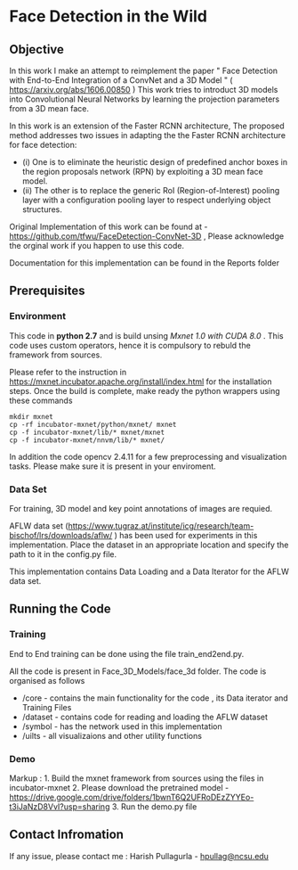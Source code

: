# Face Detection in the Wild

## Objective 
In this work I make an attempt to reimplement the paper " Face Detection with End-to-End Integration of a ConvNet and a 3D Model " ( https://arxiv.org/abs/1606.00850 ) 
This work tries to introduct 3D models into Convolutional Neural Networks by learning the projection parameters from a 3D mean face. 

In this work is an extension of the Faster RCNN architecture, 
The proposed method addresses two issues in adapting the the Faster RCNN architecture for face detection: 
* (i) One is to eliminate the heuristic design of predefined anchor boxes in the region proposals network (RPN) by exploiting a 3D mean face model. 
* (ii) The other is to replace the generic RoI (Region-of-Interest) pooling layer with a configuration pooling layer to respect underlying object structures.

Original Implementation of this work can be found at - https://github.com/tfwu/FaceDetection-ConvNet-3D  , Please acknowledge the orginal work if you happen to use this code.

Documentation for this implementation can be found in the Reports folder 

## Prerequisites 
### Environment 

This code in **python 2.7** and is build unsing *Mxnet 1.0 with CUDA 8.0*  . This code uses custom operators, hence it is compulsory to rebuld the framework from sources. 

Please refer to the instruction in https://mxnet.incubator.apache.org/install/index.html for the installation steps. 
Once the build is complete, make ready the python wrappers using these commands 

```
mkdir mxnet
cp -rf incubator-mxnet/python/mxnet/ mxnet
cp -f incubator-mxnet/lib/* mxnet/mxnet
cp -f incubator-mxnet/nnvm/lib/* mxnet/
```
In addition the code opencv 2.4.11 for a few preprocessing and visualization tasks. Please make sure it is present in your enviroment. 

### Data Set

For training, 3D model and key point annotations of images are requied. 

AFLW data set (https://www.tugraz.at/institute/icg/research/team-bischof/lrs/downloads/aflw/ ) has been used for experiments in this implementation.
Place the dataset in an appropriate location and specify the path to it in the config.py file. 

This implementation contains Data Loading and a Data Iterator for the AFLW data set.

## Running the Code 

### Training 
End to End training can be done using the file train_end2end.py. 

All the code is present in Face_3D_Models/face_3d folder. The code is organised as follows 
* /core - contains the main functionality for the code , its Data iterator and Training Files 
* /dataset - contains code for reading and loading the AFLW dataset 
* /symbol - has the network used in this implementation 
* /uilts - all visualizaions and other utility functions 

### Demo 
Markup : 1. Build the mxnet framework from sources using the files in incubator-mxnet
         2. Please download the pretrained model - https://drive.google.com/drive/folders/1bwnT6Q2UFRoDEzZYYEo-t3iJaNzD8VvI?usp=sharing 
         3. Run the demo.py file 

## Contact Infromation 
If any issue, please contact me : Harish Pullagurla - hpullag@ncsu.edu 
